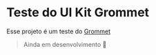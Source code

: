 # Teste do UI Kit Grommet

Esse projeto é um teste do [Grommet](https://v2.grommet.io/)

> Ainda em desenvolvimento 🚀
